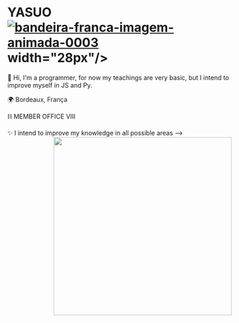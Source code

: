 # YASUO <a href="https://www.imagensanimadas.com/cat-bandeira-da-franca-764.htm"><img src="https://www.imagensanimadas.com/data/media/764/bandeira-franca-imagem-animada-0003.gif" border="0" alt="bandeira-franca-imagem-animada-0003" /></a> width="28px"/>

🧪 Hi, I'm a programmer, for now my teachings are very basic, but I intend to improve myself in JS and Py.

🌍 Bordeaux, França

⛓ MEMBER OFFICE VIII

✨ I intend to improve my knowledge in all possible areas
-->
<img align="right" width="400" height="400" src=https://i.pinimg.com/originals/1c/4f/ac/1c4facad627b098885aec6266b8c6c0e.gif>
